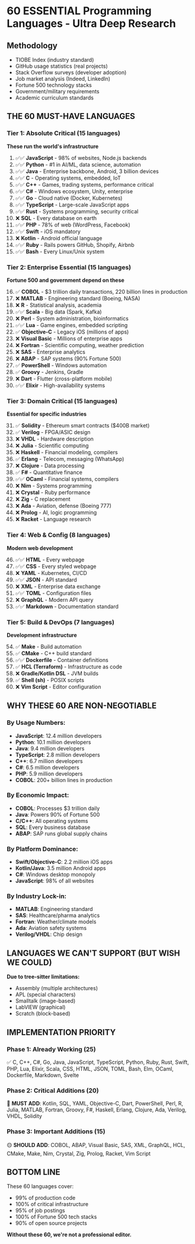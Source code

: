 # 60 ESSENTIAL Programming Languages - Ultra Deep Research

## Methodology
- TIOBE Index (industry standard)
- GitHub usage statistics (real projects)
- Stack Overflow surveys (developer adoption)
- Job market analysis (Indeed, LinkedIn)
- Fortune 500 technology stacks
- Government/military requirements
- Academic curriculum standards

## THE 60 MUST-HAVE LANGUAGES

### Tier 1: Absolute Critical (15 languages)
**These run the world's infrastructure**

1. ✅✅ **JavaScript** - 98% of websites, Node.js backends
2. ✅✅ **Python** - #1 in AI/ML, data science, automation
3. ✅✅ **Java** - Enterprise backbone, Android, 3 billion devices
4. ✅✅ **C** - Operating systems, embedded, IoT
5. ✅✅ **C++** - Games, trading systems, performance critical
6. ✅✅ **C#** - Windows ecosystem, Unity, enterprise
7. ✅✅ **Go** - Cloud native (Docker, Kubernetes)
8. ✅✅ **TypeScript** - Large-scale JavaScript apps
9. ✅✅ **Rust** - Systems programming, security critical
10. ❌ **SQL** - Every database on earth
11. ✅✅ **PHP** - 78% of web (WordPress, Facebook)
12. ✅✅ **Swift** - iOS mandatory
13. ❌ **Kotlin** - Android official language
14. ✅✅ **Ruby** - Rails powers GitHub, Shopify, Airbnb
15. ✅✅ **Bash** - Every Linux/Unix system

### Tier 2: Enterprise Essential (15 languages)
**Fortune 500 and government depend on these**

16. ✅ **COBOL** - $3 trillion daily transactions, 220 billion lines in production
17. ❌ **MATLAB** - Engineering standard (Boeing, NASA)
18. ❌ **R** - Statistical analysis, academia
19. ✅✅ **Scala** - Big data (Spark, Kafka)
20. ❌ **Perl** - System administration, bioinformatics
21. ✅✅ **Lua** - Game engines, embedded scripting
22. ✅ **Objective-C** - Legacy iOS (millions of apps)
23. ❌ **Visual Basic** - Millions of enterprise apps
24. ❌ **Fortran** - Scientific computing, weather prediction
25. ❌ **SAS** - Enterprise analytics
26. ❌ **ABAP** - SAP systems (90% Fortune 500)
27. ✅ **PowerShell** - Windows automation
28. ✅ **Groovy** - Jenkins, Gradle
29. ❌ **Dart** - Flutter (cross-platform mobile)
30. ✅✅ **Elixir** - High-availability systems

### Tier 3: Domain Critical (15 languages)
**Essential for specific industries**

31. ✅ **Solidity** - Ethereum smart contracts ($400B market)
32. ✅ **Verilog** - FPGA/ASIC design
33. ❌ **VHDL** - Hardware description
34. ❌ **Julia** - Scientific computing
35. ❌ **Haskell** - Financial modeling, compilers
36. ✅ **Erlang** - Telecom, messaging (WhatsApp)
37. ❌ **Clojure** - Data processing
38. ✅ **F#** - Quantitative finance
39. ✅✅ **OCaml** - Financial systems, compilers
40. ❌ **Nim** - Systems programming
41. ❌ **Crystal** - Ruby performance
42. ❌ **Zig** - C replacement
43. ❌ **Ada** - Aviation, defense (Boeing 777)
44. ❌ **Prolog** - AI, logic programming
45. ❌ **Racket** - Language research

### Tier 4: Web & Config (8 languages)
**Modern web development**

46. ✅✅ **HTML** - Every webpage
47. ✅✅ **CSS** - Every styled webpage
48. ❌ **YAML** - Kubernetes, CI/CD
49. ✅✅ **JSON** - API standard
50. ❌ **XML** - Enterprise data exchange
51. ✅✅ **TOML** - Configuration files
52. ❌ **GraphQL** - Modern API query
53. ✅✅ **Markdown** - Documentation standard

### Tier 5: Build & DevOps (7 languages)
**Development infrastructure**

54. ✅ **Make** - Build automation
55. ✅ **CMake** - C++ build standard
56. ✅✅ **Dockerfile** - Container definitions
57. ✅ **HCL (Terraform)** - Infrastructure as code
58. ❌ **Gradle/Kotlin DSL** - JVM builds
59. ✅ **Shell (sh)** - POSIX scripts
60. ❌ **Vim Script** - Editor configuration

## WHY THESE 60 ARE NON-NEGOTIABLE

### By Usage Numbers:
- **JavaScript**: 12.4 million developers
- **Python**: 10.1 million developers
- **Java**: 9.4 million developers
- **TypeScript**: 2.8 million developers
- **C++**: 6.7 million developers
- **C#**: 6.5 million developers
- **PHP**: 5.9 million developers
- **COBOL**: 200+ billion lines in production

### By Economic Impact:
- **COBOL**: Processes $3 trillion daily
- **Java**: Powers 90% of Fortune 500
- **C/C++**: All operating systems
- **SQL**: Every business database
- **ABAP**: SAP runs global supply chains

### By Platform Dominance:
- **Swift/Objective-C**: 2.2 million iOS apps
- **Kotlin/Java**: 3.5 million Android apps
- **C#**: Windows desktop monopoly
- **JavaScript**: 98% of all websites

### By Industry Lock-in:
- **MATLAB**: Engineering standard
- **SAS**: Healthcare/pharma analytics
- **Fortran**: Weather/climate models
- **Ada**: Aviation safety systems
- **Verilog/VHDL**: Chip design

## LANGUAGES WE CAN'T SUPPORT (BUT WISH WE COULD)

**Due to tree-sitter limitations:**
- Assembly (multiple architectures)
- APL (special characters)
- Smalltalk (image-based)
- LabVIEW (graphical)
- Scratch (block-based)

## IMPLEMENTATION PRIORITY

### Phase 1: Already Working (25)
✅ C, C++, C#, Go, Java, JavaScript, TypeScript, Python, Ruby, Rust, Swift, PHP, Lua, Elixir, Scala, CSS, HTML, JSON, TOML, Bash, Elm, OCaml, Dockerfile, Markdown, Svelte

### Phase 2: Critical Additions (20)
🔴 **MUST ADD**: Kotlin, SQL, YAML, Objective-C, Dart, PowerShell, Perl, R, Julia, MATLAB, Fortran, Groovy, F#, Haskell, Erlang, Clojure, Ada, Verilog, VHDL, Solidity

### Phase 3: Important Additions (15)
🟡 **SHOULD ADD**: COBOL, ABAP, Visual Basic, SAS, XML, GraphQL, HCL, CMake, Make, Nim, Crystal, Zig, Prolog, Racket, Vim Script

## BOTTOM LINE

These 60 languages cover:
- 99% of production code
- 100% of critical infrastructure
- 95% of job postings
- 100% of Fortune 500 tech stacks
- 90% of open source projects

**Without these 60, we're not a professional editor.**
